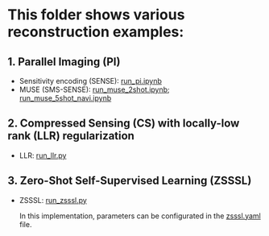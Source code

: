 # This folder shows various reconstruction examples:

## 1. Parallel Imaging (PI)

* Sensitivity encoding (SENSE): [run_pi.ipynb](./run_pi.ipynb)
* MUSE (SMS-SENSE): [run_muse_2shot.ipynb](./run_muse_2shot.ipynb); [run_muse_5shot_navi.ipynb](./run_muse_5shot_navi.ipynb)

## 2. Compressed Sensing (CS) with locally-low rank (LLR) regularization

* LLR: [run_llr.py](./run_llr.py)

## 3. Zero-Shot Self-Supervised Learning (ZSSSL)

* ZSSSL: [run_zsssl.py](./run_zsssl.py)

    In this implementation, parameters can be configurated in the [zsssl.yaml](../configs/zsssl.yaml) file.